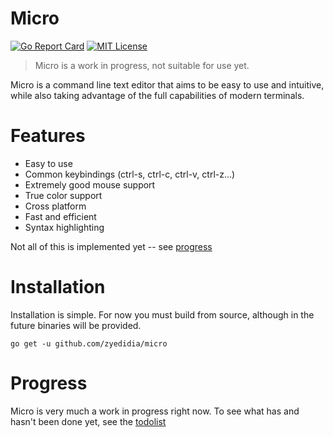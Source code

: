 # Micro

[![Go Report Card](https:///badge/github.com/zyedidia/micro)](https:///report/github.com/zyedidia/micro)
[![MIT License](https://img.shields.io/badge/license-MIT-blue.svg)](https://github.com/gdamore/tcell/blob/master/LICENSE)

> Micro is a work in progress, not suitable for use yet.

Micro is a command line text editor that aims to be easy to use and intuitive, while also taking advantage of the full capabilities
of modern terminals.

# Features

* Easy to use
* Common keybindings (ctrl-s, ctrl-c, ctrl-v, ctrl-z...)
* Extremely good mouse support
* True color support
* Cross platform
* Fast and efficient
* Syntax highlighting

Not all of this is implemented yet -- see [progress](#progress)

# Installation

Installation is simple. For now you must build from source, although in the future binaries will be provided.

```
go get -u github.com/zyedidia/micro
```

# Progress

Micro is very much a work in progress right now. To see what has and hasn't been done yet, see the [todolist](todolist.md)
